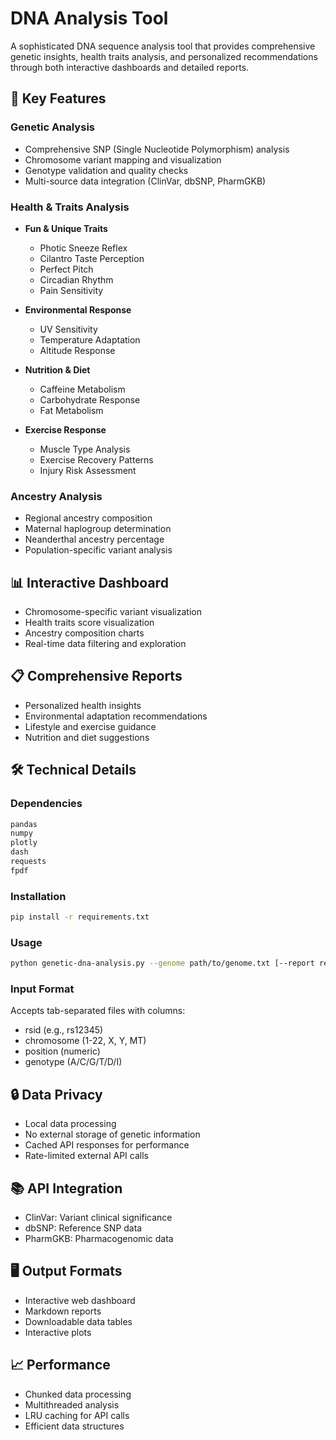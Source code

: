 # DNA Analysis Tool

A sophisticated DNA sequence analysis tool that provides comprehensive genetic insights, health traits analysis, and personalized recommendations through both interactive dashboards and detailed reports.

## 🧬 Key Features

### Genetic Analysis
- Comprehensive SNP (Single Nucleotide Polymorphism) analysis
- Chromosome variant mapping and visualization
- Genotype validation and quality checks
- Multi-source data integration (ClinVar, dbSNP, PharmGKB)

### Health & Traits Analysis
- **Fun & Unique Traits**
  - Photic Sneeze Reflex
  - Cilantro Taste Perception
  - Perfect Pitch
  - Circadian Rhythm
  - Pain Sensitivity

- **Environmental Response**
  - UV Sensitivity
  - Temperature Adaptation
  - Altitude Response

- **Nutrition & Diet**
  - Caffeine Metabolism
  - Carbohydrate Response
  - Fat Metabolism

- **Exercise Response**
  - Muscle Type Analysis
  - Exercise Recovery Patterns
  - Injury Risk Assessment

### Ancestry Analysis
- Regional ancestry composition
- Maternal haplogroup determination
- Neanderthal ancestry percentage
- Population-specific variant analysis

## 📊 Interactive Dashboard
- Chromosome-specific variant visualization
- Health traits score visualization
- Ancestry composition charts
- Real-time data filtering and exploration

## 📋 Comprehensive Reports
- Personalized health insights
- Environmental adaptation recommendations
- Lifestyle and exercise guidance
- Nutrition and diet suggestions

## 🛠 Technical Details

### Dependencies
```bash
pandas
numpy
plotly
dash
requests
fpdf
```

### Installation
```bash
pip install -r requirements.txt
```

### Usage
```bash
python genetic-dna-analysis.py --genome path/to/genome.txt [--report report.md] [--no-dashboard] [--port 8050]
```

### Input Format
Accepts tab-separated files with columns:
- rsid (e.g., rs12345)
- chromosome (1-22, X, Y, MT)
- position (numeric)
- genotype (A/C/G/T/D/I)

## 🔒 Data Privacy
- Local data processing
- No external storage of genetic information
- Cached API responses for performance
- Rate-limited external API calls

## 📚 API Integration
- ClinVar: Variant clinical significance
- dbSNP: Reference SNP data
- PharmGKB: Pharmacogenomic data

## 🖥 Output Formats
- Interactive web dashboard
- Markdown reports
- Downloadable data tables
- Interactive plots

## 📈 Performance
- Chunked data processing
- Multithreaded analysis
- LRU caching for API calls
- Efficient data structures
